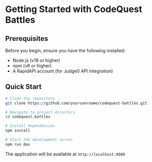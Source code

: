 
# Getting Started with CodeQuest Battles

## Prerequisites

Before you begin, ensure you have the following installed:
- Node.js (v18 or higher)
- npm (v8 or higher)
- A RapidAPI account (for Judge0 API integration)

## Quick Start

```bash
# Clone the repository
git clone https://github.com/yourusername/codequest-battles.git

# Navigate to project directory
cd codequest-battles

# Install dependencies
npm install

# Start the development server
npm run dev
```

The application will be available at `http://localhost:8080`
